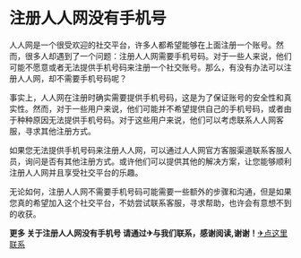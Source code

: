 # 注册人人网没有手机号

人人网是一个很受欢迎的社交平台，许多人都希望能够在上面注册一个账号。然而，很多人却遇到了一个问题：注册人人网需要手机号码。对于一些人来说，他们可能不愿意或者无法提供手机号码来注册一个社交账号。那么，有没有办法可以注册人人网，却不需要手机号码呢？

事实上，人人网在注册时确实需要提供手机号码，这是为了保证账号的安全性和真实性。然而，对于一些用户来说，他们可能并不希望提供自己的手机号码，或者由于种种原因无法提供手机号码。对于这些用户来说，他们可以考虑联系人人网客服，寻求其他注册方式。

如果您无法提供手机号码来注册人人网，可以通过人人网官方客服渠道联系客服人员，询问是否有其他注册方式。或许他们可以提供其他的解决方案，让您能够顺利注册人人网并且享受社交平台的乐趣。

无论如何，注册人人网不需要手机号码可能需要一些额外的步骤和沟通，但是如果您真的希望加入这个社交平台，不妨尝试联系客服，寻求帮助，也许会有意想不到的收获。

**更多 关于注册人人网没有手机号 请通过✈与我们联系，感谢阅读,谢谢！**[✈点这里联系](https://www.k02.cc)